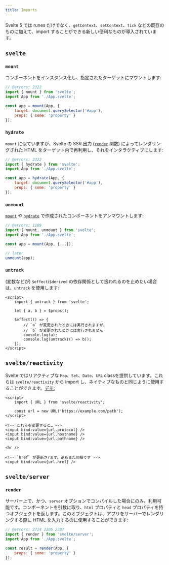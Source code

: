 ```yaml
---
title: Imports
---
```


Svelte 5 では runes だけでなく、`getContext`、`setContext`、`tick` などの既存のものに加えて、import することができる新しい便利なものが導入されています。

## `svelte`

### `mount`

コンポーネントをインスタンス化し、指定されたターゲットにマウントします:

```js
// @errors: 2322
import { mount } from 'svelte';
import App from './App.svelte';

const app = mount(App, {
	target: document.querySelector('#app'),
	props: { some: 'property' }
});
```

### `hydrate`

`mount` に似ていますが、Svelte の SSR 出力 ([`render`](#svelte-server-render) 関数) によってレンダリングされた HTML をターゲット内で再利用し、それをインタラクティブにします:

```js
// @errors: 2322
import { hydrate } from 'svelte';
import App from './App.svelte';

const app = hydrate(App, {
	target: document.querySelector('#app'),
	props: { some: 'property' }
});
```

### `unmount`

[`mount`](#svelte-mount) や [`hydrate`](#svelte-hydrate) で作成されたコンポーネントをアンマウントします:

```js
// @errors: 1109
import { mount, unmount } from 'svelte';
import App from './App.svelte';

const app = mount(App, {...});

// later
unmount(app);
```

### `untrack`

(変数などが) `$effect`/`$derived` の依存関係として扱われるのを止めたい場合は、`untrack` を使用します:

```svelte
<script>
	import { untrack } from 'svelte';

	let { a, b } = $props();

	$effect(() => {
		// `a` が変更されたときには実行されますが、
		// `b` が変更されたときには実行されません
		console.log(a);
		console.log(untrack(() => b));
	});
</script>
```

## `svelte/reactivity`

Svelte ではリアクティブな `Map`、`Set`、`Date`、`URL` classを提供しています。これらは `svelte/reactivity` から import し、ネイティブなものと同じように使用することができます。[デモ:](https://svelte-5-preview.vercel.app/#H4sIAAAAAAAAE32QzWrDMBCEX2Wri1uo7bvrBHrvqdBTUogqryuBfhZp5SQYv3slSsmpOc7uN8zsrmI2FpMYDqvw0qEYxCuReBZ8pSrSgpax6BRyVHUyJhUN8f7oj2wchciwwsf7G2wwx-Cg-bX0EaVisxi-Ni-FLbQKPjHkaGEHHs_V9NhoZkpD3-NFOrLYqeB6kqybp-Ia-1uYHx_aFpSW_hsTcADWmLDrOmjbsh-Np8zwZfw0LNJm3K0lqaMYOKhgt_8RHRLX0-8gtdAfUiAdb4XOxlrINElGOOmI8wmkn2AxCmHBmOTdetWw7ct7XZjMbHASA8eM2-f2A-JarmyZAQAA)

```svelte
<script>
	import { URL } from 'svelte/reactivity';

	const url = new URL('https://example.com/path');
</script>

<!-- これらを変更すると… -->
<input bind:value={url.protocol} />
<input bind:value={url.hostname} />
<input bind:value={url.pathname} />

<hr />

<!-- `href` が更新さrます。逆もまた同様です -->
<input bind:value={url.href} />
```

## `svelte/server`

### `render`

サーバー上で、かつ、`server` オプションでコンパイルした場合にのみ、利用可能です。コンポーネントを引数に取り、`html` プロパティと `head` プロパティを持つオブジェクトを返します。このオブジェクトは、アプリをサーバーでレンダリングする際に HTML を入力するのに使用することができます:

```js
// @errors: 2724 2305 2307
import { render } from 'svelte/server';
import App from './App.svelte';

const result = render(App, {
	props: { some: 'property' }
});
```
